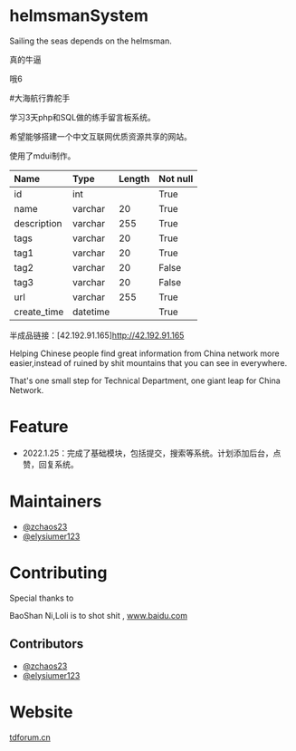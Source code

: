 # helmsmanSystem
Sailing the seas depends on the helmsman.  

真的牛逼  

哦6  

#大海航行靠舵手

学习3天php和SQL做的练手留言板系统。  

希望能够搭建一个中文互联网优质资源共享的网站。  

使用了mdui制作。  

| Name | Type | Length | Not null |
| :-----| :-----| :-----| :-----|
| id | int |  | True |
| name | varchar | 20 | True |
| description | varchar | 255 | True |
| tags | varchar | 20 | True |
| tag1 | varchar | 20 | True |
| tag2 | varchar | 20 | False |
| tag3 | varchar | 20 | False |
| url | varchar | 255 | True |
| create_time | datetime |  | True |

半成品链接：[42.192.91.165]http://42.192.91.165

Helping Chinese people find great information from China network more easier,instead of ruined by shit mountains that you can see in everywhere.  

That's one small step for Technical Department, one giant leap for China Network.

# Feature
- 2022.1.25：完成了基础模块，包括提交，搜索等系统。计划添加后台，点赞，回复系统。

# Maintainers
- [@zchaos23](https://github.com/zchaos23)
- [@elysiumer123](https://github.com/elysiumer123)
# Contributing
Special thanks to  

BaoShan Ni,Loli is to shot shit , www.baidu.com
## Contributors
- [@zchaos23](https://github.com/zchaos23)
- [@elysiumer123](https://github.com/elysiumer123)
# Website
[tdforum.cn](http://www.tdforum.cn/)
